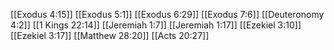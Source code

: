 [[Exodus 4:15]]
[[Exodus 5:1]]
[[Exodus 6:29]]
[[Exodus 7:6]]
[[Deuteronomy 4:2]]
[[1 Kings 22:14]]
[[Jeremiah 1:7]]
[[Jeremiah 1:17]]
[[Ezekiel 3:10]]
[[Ezekiel 3:17]]
[[Matthew 28:20]]
[[Acts 20:27]]
